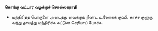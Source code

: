 **கொங்கு வட்டார வழக்குச் சொல்லகராதி**
- மந்திரித்த பொருளை அடைத்து வைக்கும் நீண்ட உலோகக் குப்பி. காச்ச குளுரு வந்து தாயத்து மந்திரிச்சு கட்டுன செரியாப் போச்சு.

